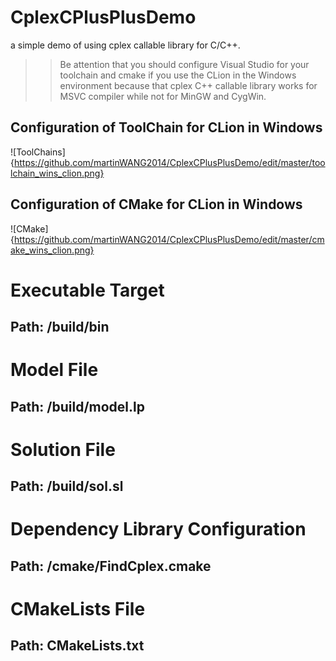 # CplexCPlusPlusDemo
a simple demo of using cplex callable library for C/C++. 
>> Be attention that you should configure Visual Studio for your toolchain and cmake if you use the CLion in the Windows environment because that cplex C++ callable library works for MSVC compiler while not for MinGW and CygWin.
## Configuration of ToolChain for CLion in Windows 
![ToolChains]{https://github.com/martinWANG2014/CplexCPlusPlusDemo/edit/master/toolchain_wins_clion.png}
## Configuration of CMake for CLion in Windows
![CMake]{https://github.com/martinWANG2014/CplexCPlusPlusDemo/edit/master/cmake_wins_clion.png}
# Executable Target
## Path: /build/bin
# Model File
## Path: /build/model.lp
# Solution File
## Path: /build/sol.sl
# Dependency Library Configuration
## Path: /cmake/FindCplex.cmake
# CMakeLists File
## Path: CMakeLists.txt
